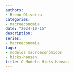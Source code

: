 ```yaml
---
authors:
- Breno Oliveira
categories:
- macroeconomia
date: "2024-10-15"
description: 
series:
- Macroeconomia
tags:
- modelos macroeconômicos
- hicks-hansen
title: O Modelo Hicks-Hansen
---
```

